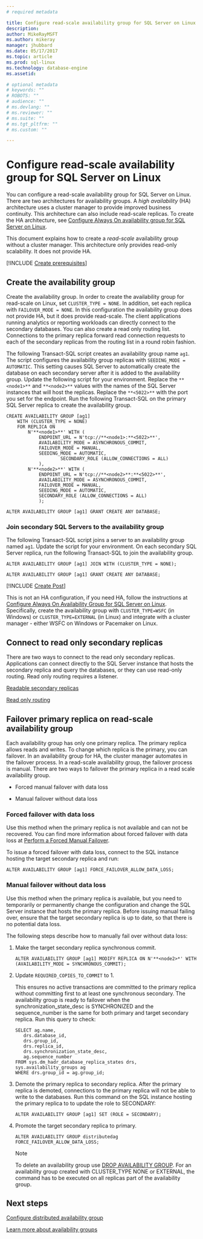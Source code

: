 ```yaml
---
# required metadata

title: Configure read-scale availability group for SQL Server on Linux | Microsoft Docs
description: 
author: MikeRayMSFT 
ms.author: mikeray 
manager: jhubbard
ms.date: 05/17/2017
ms.topic: article
ms.prod: sql-linux
ms.technology: database-engine
ms.assetid: 

# optional metadata
# keywords: ""
# ROBOTS: ""
# audience: ""
# ms.devlang: ""
# ms.reviewer: ""
# ms.suite: ""
# ms.tgt_pltfrm: ""
# ms.custom: ""

---
```


# Configure read-scale availability group for SQL Server on Linux

You can configure a read-scale availability group for SQL Server on Linux. There are two architectures for availability groups. A *high availability* (HA) architecture uses a cluster manager to provide improved business continuity. This architecture can also include read-scale replicas. To create the HA architecture, see [Configure Always On availability group for SQL Server on Linux](sql-server-linux-availability-group-configure-ha.md).

This document explains how to create a *read-scale* availability group without a cluster manager. This architecture only provides read-only scalability. It does not provide HA.

[!INCLUDE [Create prerequisites](../includes/ss-linux-cluster-availability-group-create-prereq.md)]

## Create the availability group

Create the availability group. In order to create the availability group for read-scale on Linux, set `CLUSTER_TYPE = NONE`. In addition, set each replica with `FAILOVER_MODE = NONE`. In this configuration the availability group does not provide HA, but it does provide read-scale. The client applications running analytics or reporting workloads can directly connect to the secondary databases. You can also create a read only routing list. Connections to the primary replica forward read connection requests to each of the secondary replicas from the routing list in a round robin fashion.

The following Transact-SQL script creates an availability group name `ag1`. The script configures the availability group replicas with `SEEDING_MODE = AUTOMATIC`. This setting causes SQL Server to automatically create the database on each secondary server after it is added to the availability group. Update the following script for your environment. Replace the  `**<node1>**` and `**<node2>**` values with the names of the SQL Server instances that will host the replicas. Replace the `**<5022>**` with the port you set for the endpoint. Run the following Transact-SQL on the primary SQL Server replica to create the availability group.

```Transact-SQL
CREATE AVAILABILITY GROUP [ag1]
    WITH (CLUSTER_TYPE = NONE)
    FOR REPLICA ON
        N'**<node1>**' WITH (
            ENDPOINT_URL = N'tcp://**<node1>:**<5022>**',
		    AVAILABILITY_MODE = ASYNCHRONOUS_COMMIT,
		    FAILOVER_MODE = MANUAL,
		    SEEDING_MODE = AUTOMATIC,
                    SECONDARY_ROLE (ALLOW_CONNECTIONS = ALL)
		    ),
        N'**<node2>**' WITH ( 
		    ENDPOINT_URL = N'tcp://**<node2>**:**<5022>**', 
		    AVAILABILITY_MODE = ASYNCHRONOUS_COMMIT,
		    FAILOVER_MODE = MANUAL,
		    SEEDING_MODE = AUTOMATIC,
		    SECONDARY_ROLE (ALLOW_CONNECTIONS = ALL)
		    );
		
ALTER AVAILABILITY GROUP [ag1] GRANT CREATE ANY DATABASE;
```

### Join secondary SQL Servers to the availability group

The following Transact-SQL script joins a server to an availability group named `ag1`. Update the script for your environment. On each secondary SQL Server replica, run the following Transact-SQL to join the availability group.

```Transact-SQL
ALTER AVAILABILITY GROUP [ag1] JOIN WITH (CLUSTER_TYPE = NONE);
		 
ALTER AVAILABILITY GROUP [ag1] GRANT CREATE ANY DATABASE;
```

[!INCLUDE [Create Post](../includes/ss-linux-cluster-availability-group-create-post.md)]

This is not an HA configuration, if you need HA, follow the instructions at [Configure Always On Availability Group for SQL Server on Linux](sql-server-linux-availability-group-configure-ha.md). Specifically, create the availability group with `CLUSTER_TYPE=WSFC` (in Windows) or `CLUSTER_TYPE=EXTERNAL` (in Linux) and integrate with a cluster manager - either WSFC on Windows or Pacemaker on Linux.

## Connect to read only secondary replicas

There are two ways to connect to the read only secondary replicas. Applications can connect directly to the SQL Server instance that hosts the secondary replica and query the databases, or they can use read-only routing. Read only routing requires a listener.

[Readable secondary replicas](../database-engine/availability-groups/windows/active-secondaries-readable-secondary-replicas-always-on-availability-groups.md)

[Read only routing](../database-engine/availability-groups/windows/listeners-client-connectivity-application-failover.md#ConnectToSecondary)

## Failover primary replica on read-scale availability group

Each availability group has only one primary replica. The primary replica allows reads and writes. To change which replica is the primary, you can failover. In an availability group for HA, the cluster manager automates in the failover process. In a read-scale availability group, the failover process is manual. There are two ways to failover the primary replica in a read scale availability group.

- Forced manual failover with data loss

- Manual failover without data loss

### Forced failover with data loss

Use this method when the primary replica is not available and can not be recovered. You can find more information about forced failover with data loss at [Perform a Forced Manual Failover](../database-engine/availability-groups/windows/perform-a-forced-manual-failover-of-an-availability-group-sql-server.md).

To issue a forced failover with data loss, connect to the SQL instance hosting the target secondary replica and run:
```Transact-SQL
ALTER AVAILABILITY GROUP [ag1] FORCE_FAILOVER_ALLOW_DATA_LOSS;
```

### Manual failover without data loss

Use this method when the primary replica is available, but you need to temporarily or permanently change the configuration and change the SQL Server instance that hosts the primary replica. Before issuing manual failing over, ensure that the target secondary replica is up to date, so that there is no potential data loss. 

The following steps describe how to manually fail over without data loss:

1. Make the target secondary replica synchronous commit.

   ```Transact-SQL
   ALTER AVAILABILITY GROUP [ag1] MODIFY REPLICA ON N'**<node2>*' WITH (AVAILABILITY_MODE = SYNCHRONOUS_COMMIT);
   ```
1. Update `REQUIRED_COPIES_TO_COMMIT` to 1.

   This ensures no active transactions are committed to the primary replica without committing first to at least one synchronous secondary. The availability group is ready to failover when the synchronization_state_desc is SYNCHRONIZED and the sequence_number is the same for both primary and target secondary replica. Run this query to check:

   ```Transact-SQL
   SELECT ag.name, 
      drs.database_id, 
      drs.group_id, 
      drs.replica_id, 
      drs.synchronization_state_desc, 
      ag.sequence_number
   FROM sys.dm_hadr_database_replica_states drs, sys.availability_groups ag
   WHERE drs.group_id = ag.group_id; 
   ```

1. Demote the primary replica to secondary replica. After the primary replica is demoted, connections to the primary replica will not be able to write to the databases. Run this command on the SQL instance hosting the primary replica to to update the role to SECONDARY:

   ```Transact-SQL
   ALTER AVAILABILITY GROUP [ag1] SET (ROLE = SECONDARY); 
   ```

1. Promote the target secondary replica to primary. 

   ```Transact-SQL
   ALTER AVAILABILITY GROUP distributedag FORCE_FAILOVER_ALLOW_DATA_LOSS; 
   ```  

   > [!NOTE] 
   > To delete an availability group use [DROP AVAILABILITY GROUP](https://docs.microsoft.com/en-us/sql/t-sql/statements/drop-availability-group-transact-sql). For an availability group created with CLUSTER_TYPE NONE or EXTERNAL, the command has to be executed on all replicas part of the availability group.

## Next steps

[Configure distributed availability group](..\database-engine\availability-groups\windows\distributed-availability-groups-always-on-availability-groups.md)

[Learn more about availability groups](..\database-engine\availability-groups\windows\overview-of-always-on-availability-groups-sql-server.md)

